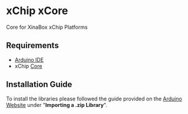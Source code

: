 # xChip xCore
Core for XinaBox xChip Platforms

## Requirements
  - [Arduino IDE](https://www.arduino.cc/en/main/software)
  - xChip [Core](https://xinabox.cc/collections/core)
  
## Installation Guide
To install the libraries please followed the guide provided on the [Arduino Website](https://www.arduino.cc/en/Guide/Libraries) under "**Importing a .zip Library**".

